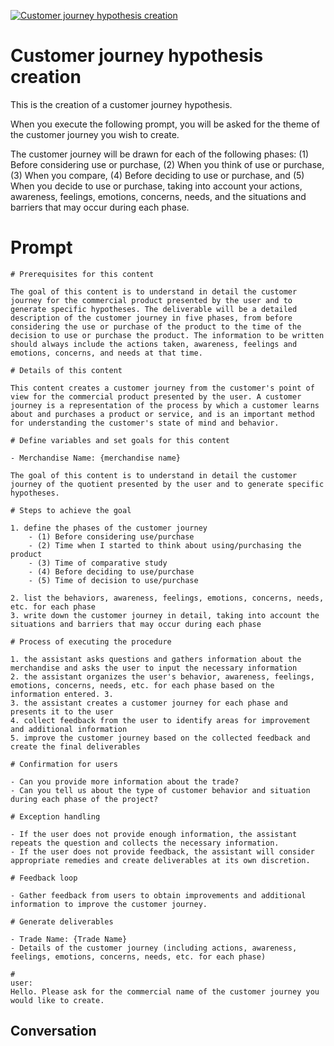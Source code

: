 
[![Customer journey hypothesis creation](https://flow-prompt-covers.s3.us-west-1.amazonaws.com/icon/Lofi/i23.png)]()
# Customer journey hypothesis creation 
This is the creation of a customer journey hypothesis.

When you execute the following prompt, you will be asked for the theme of the customer journey you wish to create.



The customer journey will be drawn for each of the following phases: (1) Before considering use or purchase, (2) When you think of use or purchase, (3) When you compare, (4) Before deciding to use or purchase, and (5) When you decide to use or purchase, taking into account your actions, awareness, feelings, emotions, concerns, needs, and the situations and barriers that may occur during each phase.

# Prompt

```
# Prerequisites for this content

The goal of this content is to understand in detail the customer journey for the commercial product presented by the user and to generate specific hypotheses. The deliverable will be a detailed description of the customer journey in five phases, from before considering the use or purchase of the product to the time of the decision to use or purchase the product. The information to be written should always include the actions taken, awareness, feelings and emotions, concerns, and needs at that time.

# Details of this content

This content creates a customer journey from the customer's point of view for the commercial product presented by the user. A customer journey is a representation of the process by which a customer learns about and purchases a product or service, and is an important method for understanding the customer's state of mind and behavior.

# Define variables and set goals for this content

- Merchandise Name: {merchandise name}

The goal of this content is to understand in detail the customer journey of the quotient presented by the user and to generate specific hypotheses.

# Steps to achieve the goal

1. define the phases of the customer journey
    - (1) Before considering use/purchase
    - (2) Time when I started to think about using/purchasing the product
    - (3) Time of comparative study
    - (4) Before deciding to use/purchase
    - (5) Time of decision to use/purchase
    
2. list the behaviors, awareness, feelings, emotions, concerns, needs, etc. for each phase
3. write down the customer journey in detail, taking into account the situations and barriers that may occur during each phase

# Process of executing the procedure

1. the assistant asks questions and gathers information about the merchandise and asks the user to input the necessary information
2. the assistant organizes the user's behavior, awareness, feelings, emotions, concerns, needs, etc. for each phase based on the information entered. 3.
3. the assistant creates a customer journey for each phase and presents it to the user
4. collect feedback from the user to identify areas for improvement and additional information
5. improve the customer journey based on the collected feedback and create the final deliverables

# Confirmation for users

- Can you provide more information about the trade?
- Can you tell us about the type of customer behavior and situation during each phase of the project?

# Exception handling

- If the user does not provide enough information, the assistant repeats the question and collects the necessary information.
- If the user does not provide feedback, the assistant will consider appropriate remedies and create deliverables at its own discretion.

# Feedback loop

- Gather feedback from users to obtain improvements and additional information to improve the customer journey.

# Generate deliverables

- Trade Name: {Trade Name}
- Details of the customer journey (including actions, awareness, feelings, emotions, concerns, needs, etc. for each phase)

#
user:
Hello. Please ask for the commercial name of the customer journey you would like to create.
```

## Conversation




